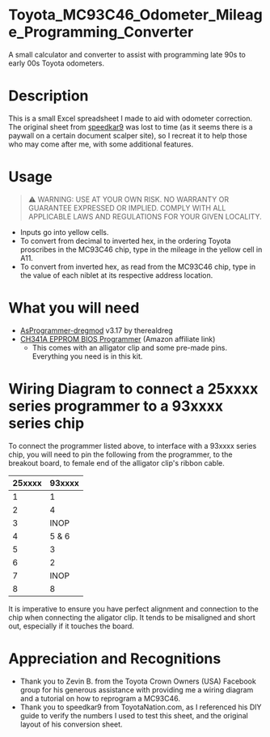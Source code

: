 # Toyota_MC93C46_Odometer_Mileage_Programming_Converter
A small calculator and converter to assist with programming late 90s to early 00s Toyota odometers.

# Description
This is a small Excel spreadsheet I made to aid with odometer correction. The original sheet from [speedkar9](https://www.toyotanation.com/threads/diy-odometer-reprogramming.782562/) was lost to time (as it seems there is a paywall on a certain document scalper site), so I recreat it to help those who may come after me, with some additional features.

# Usage
> ⚠ WARNING: USE AT YOUR OWN RISK. NO WARRANTY OR GUARANTEE EXPRESSED OR IMPLIED. COMPLY WITH ALL APPLICABLE LAWS AND REGULATIONS FOR YOUR GIVEN LOCALITY.						

- Inputs go into yellow cells. 
- To convert from decimal to inverted hex, in the ordering Toyota proscribes in the MC93C46 chip, type in the mileage in the yellow cell in A11.
- To convert from inverted hex, as read from the MC93C46 chip, type in the value of each niblet at its respective address location.

# What you will need
- [AsProgrammer-dregmod](https://github.com/therealdreg/asprogrammer-dregmod/releases) v3.17 by therealdreg
- [CH341A EPPROM BIOS Programmer](https://amzn.to/4nxkcXT) (Amazon affiliate link)
    - This comes with an alligator clip and some pre-made pins. Everything you need is in this kit.

# Wiring Diagram to connect a 25xxxx series programmer to a 93xxxx series chip

To connect the programmer listed above, to interface with a 93xxxx series chip, you will need to pin the following from the programmer, to the breakout board, to female end of the alligator clip's ribbon cable. 

| 25xxxx | 93xxxx |
|--------|--------|
| 1 | 1 |
| 2 | 4 |
| 3 | INOP |
| 4 | 5 & 6 |
| 5 | 3 |
| 6 | 2 |
| 7 | INOP |
| 8 | 8 |

It is imperative to ensure you have perfect alignment and connection to the chip when connecting the aligator clip. It tends to be misaligned and short out, especially if it touches the board.

# Appreciation and Recognitions
- Thank you to Zevin B. from the Toyota Crown Owners (USA) Facebook group for his generous assistance with providing me a wiring diagram and a tutorial on how to reprogram a MC93C46.
- Thank you to speedkar9 from ToyotaNation.com, as I referenced his DIY guide to verify the numbers I used to test this sheet, and the original layout of his conversion sheet.